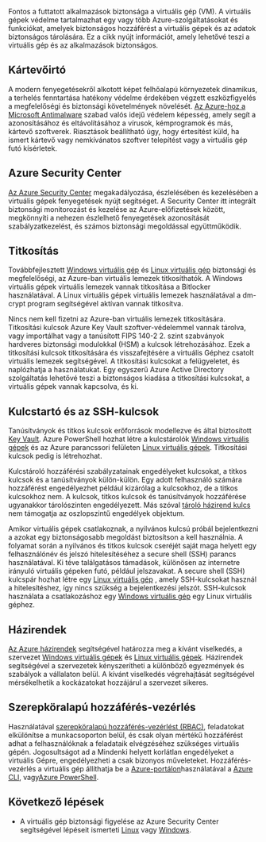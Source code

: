 Fontos a futtatott alkalmazások biztonsága a virtuális gép (VM). A virtuális gépek védelme tartalmazhat egy vagy több Azure-szolgáltatásokat és funkciókat, amelyek biztonságos hozzáférést a virtuális gépek és az adatok biztonságos tárolására. Ez a cikk nyújt információt, amely lehetővé teszi a virtuális gép és az alkalmazások biztonságos.

## <a name="antimalware"></a>Kártevőirtó

A modern fenyegetésekről alkotott képet felhőalapú környezetek dinamikus, a terhelés fenntartása hatékony védelme érdekében végzett eszközfigyelés a megfelelőségi és biztonsági követelmények növelését. [Az Azure-hoz a Microsoft Antimalware](../articles/security/azure-security-antimalware.md) szabad valós idejű védelem képesség, amely segít a azonosításához és eltávolításához a vírusok, kémprogramok és más, kártevő szoftverek. Riasztások beállítható úgy, hogy értesítést küld, ha ismert kártevő vagy nemkívánatos szoftver telepítést vagy a virtuális gép futó kísérletek.

## <a name="azure-security-center"></a>Azure Security Center

[Az Azure Security Center](../articles/security-center/security-center-intro.md) megakadályozása, észlelésében és kezelésében a virtuális gépek fenyegetések nyújt segítséget. A Security Center itt integrált biztonsági monitorozást és kezelése az Azure-előfizetések között, megkönnyíti a nehezen észlelhető fenyegetések azonosítását szabályzatkezelést, és számos biztonsági megoldással együttműködik.

## <a name="encryption"></a>Titkosítás

Továbbfejlesztett [Windows virtuális gép](../articles/virtual-machines/windows/encrypt-disks.md) és [Linux virtuális gép](../articles/virtual-machines/linux/encrypt-disks.md) biztonsági és megfelelőségi, az Azure-ban virtuális lemezek titkosíthatók. A Windows virtuális gépek virtuális lemezek vannak titkosítása a Bitlocker használatával. A Linux virtuális gépek virtuális lemezek használatával a dm-crypt program segítségével aktívan vannak titkosítva. 

Nincs nem kell fizetni az Azure-ban virtuális lemezek titkosítására. Titkosítási kulcsok Azure Key Vault szoftver-védelemmel vannak tárolva, vagy importálhat vagy a tanúsított FIPS 140-2 2. szint szabványok hardveres biztonsági modulokkal (HSM) a kulcsok létrehozásához. Ezek a titkosítási kulcsok titkosítására és visszafejtésére a virtuális Géphez csatolt virtuális lemezek segítségével. A titkosítási kulcsokat a felügyeletet, és naplózhatja a használatukat. Egy egyszerű Azure Active Directory szolgáltatás lehetővé teszi a biztonságos kiadása a titkosítási kulcsokat, a virtuális gépek vannak kapcsolva, és ki.

## <a name="key-vault-and-ssh-keys"></a>Kulcstartó és az SSH-kulcsok

Tanúsítványok és titkos kulcsok erőforrások modellezve és által biztosított [Key Vault](../articles/key-vault/key-vault-whatis.md). Azure PowerShell hozhat létre a kulcstárolók [Windows virtuális gépek](../articles/virtual-machines/windows/key-vault-setup.md) és az Azure parancssori felületen [Linux virtuális gépek](../articles/virtual-machines/linux/key-vault-setup.md). Titkosítási kulcsok pedig is létrehozhat.

Kulcstároló hozzáférési szabályzatainak engedélyeket kulcsokat, a titkos kulcsok és a tanúsítványok külön-külön. Egy adott felhasználó számára hozzáférést engedélyezhet például kizárólag a kulcsokhoz, de a titkos kulcsokhoz nem. A kulcsok, titkos kulcsok és tanúsítványok hozzáférése ugyanakkor tárolószinten engedélyezett. Más szóval [tároló házirend kulcs](../articles/key-vault/key-vault-secure-your-key-vault.md) nem támogatja az oszlopszintű engedélyek objektum.

Amikor virtuális gépek csatlakoznak, a nyilvános kulcsú próbál bejelentkezni a azokat egy biztonságosabb megoldást biztosítson a kell használnia. A folyamat során a nyilvános és titkos kulcsok cseréjét saját maga helyett egy felhasználónév és jelszó hitelesítéséhez a secure shell (SSH) parancs használatával. Ki téve találgatásos támadások, különösen az internetre irányuló virtuális gépeken futó, például jelszavakat. A secure shell (SSH) kulcspár hozhat létre egy [Linux virtuális gép](../articles/virtual-machines/linux/mac-create-ssh-keys.md) , amely SSH-kulcsokat használ a hitelesítéshez, így nincs szükség a bejelentkezési jelszót. SSH-kulcsok használata a csatlakozáshoz egy [Windows virtuális gép](../articles/virtual-machines/linux/ssh-from-windows.md) egy Linux virtuális géphez.

## <a name="policies"></a>Házirendek

[Az Azure házirendek](../articles/azure-policy/azure-policy-introduction.md) segítségével határozza meg a kívánt viselkedés, a szervezet [Windows virtuális gépek](../articles/virtual-machines/windows/policy.md) és [Linux virtuális gépek](../articles/virtual-machines/linux/policy.md). Házirendek segítségével a szervezetek kényszerítheti a különböző egyezmények és szabályok a vállalaton belül. A kívánt viselkedés végrehajtását segítségével mérsékelhetik a kockázatokat hozzájárul a szervezet sikeres.

## <a name="role-based-access-control"></a>Szerepköralapú hozzáférés-vezérlés

Használatával [szerepköralapú hozzáférés-vezérlést (RBAC)](../articles/active-directory/role-based-access-control-what-is.md), feladatokat elkülönítse a munkacsoporton belül, és csak olyan mértékű hozzáférést adhat a felhasználóknak a feladataik elvégzéséhez szükséges virtuális gépén. Jogosultságot ad a Mindenki helyett korlátlan engedélyeket a virtuális Gépre, engedélyezheti a csak bizonyos műveleteket. Hozzáférés-vezérlés a virtuális gép állíthatja be a [Azure-portálon](../articles/active-directory/role-based-access-control-configure.md)használatával a [Azure CLI](https://docs.microsoft.com/cli/azure/role), vagy[Azure PowerShell](../articles/active-directory/role-based-access-control-manage-access-powershell.md).


## <a name="next-steps"></a>Következő lépések
- A virtuális gép biztonsági figyelése az Azure Security Center segítségével lépéseit ismerteti [Linux](../articles/virtual-machines/linux/tutorial-azure-security.md) vagy [Windows](../articles/virtual-machines/windows/tutorial-azure-security.md).